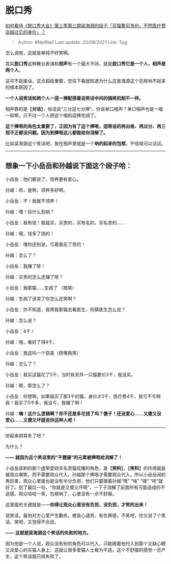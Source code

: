 # 脱口秀
[如何看待《脱口秀大会》第三季第三期梁海源的段子「买猫要买贵的，不然医疗费会超过它的身价」？](https://www.zhihu.com/question/412684061/answer/1397449863)
> Author: #NellNell 
> Last update: *20/08/2021* 
> Link:
> Tag: 

怎么说呢，这就是单纯不好笑啊。

其实**脱口秀**这种舞台表演和**相声**有一个最大不同，就是**脱口秀它是一个人，相声是两个人**。

这可不是废话，这点超级重要，您往下看就知道为什么这是海源这个包袱响不起来的根本原因了。

**一个人说笑话和两个人一逗一捧配搭着说笑话中间的搞笑机制不一样。**

相声靠的是【**对话**】，俗话说“三分逗七分捧”。你说单口相声？单口相声也是一唱一和啊，只不过一个人把这个唱和逗捧完成了。

**这个捧哏的角色太重要了，正因为有了这个捧哏，逗哏说的再出格、再过分、再三观不正都没问题。因为到捧哏这儿都能给你消解了。**

比如梁海源这个笑话吧，放在相声里就是一个**响的起来的包袱**。不信咱可以试试。

---

## 想象一下小岳岳和孙越说下面这个段子哈：

小岳岳：他们都说了，领养更有爱心。

孙越：昂，是啊，领养多好啊。

小岳岳：不！我就不领养！

孙越：嘿！较什么劲呐？

小岳岳：我有钱！我就买，买贵的，买有名的，买名贵的……

孙越：哦，钱多了烧的！

小岳岳：嘿你还别说，亏着我买了贵的！

孙越：怎么了？

小岳岳：我赚了呀！

孙越：买贵的怎么还赚了呀？

小岳岳：我那猫……生病了 （贱笑）

孙越：生病了该哭了你怎么还笑啊？

小岳岳：你不知道，我带我那猫去看医生，你猜医生怎么说？

孙越：怎么说？

小岳岳：4千！

孙越：哦，看好了得4千。

小岳岳：我这叫一个窃喜（捂嘴贱笑）

孙越：怎么了？

小岳岳：我买这猫花了5千，当时有另外一只猫要价3千，我没买。

孙越：嗯，那怎么了？

小岳岳：你想啊，如果我买了那3千的猫，身价才3千，医疗费4千，我亏不亏啊我！我买了5千多，我没亏，我赚了啊！

孙越：**嗨！这什么逻辑啊？你不还是多花钱了吗？傻子！还没爱心……又傻又没爱心……又傻又坏就说你这种人呢！**

---

听起来顺耳多了吧？

为什么？

**—— 就因为这个笑话里的“不健康”的元素被捧哏给消解了！**

小岳岳讽刺的那个虚荣爱财买名贵猫炫耀的角色，是【**笑料**】，【**笑料**】的作用就是被观众嘲笑，而不需要观众代入。孙越那个捧哏才需要观众代入。所以小岳岳闹的再厉害，观众心里面也是没有半分负担，他们只要跟着孙越“嘿” “啥” “嗨” “呸”就好了。到了最后一句，“你就是又傻又坏啊”，一下子消解了前面所有可能造成的不适感。观众哈哈一笑，包袱响了，心里没有一点不舒服。

这里面的关键就是——**你得让观众心里没有负担，没负担，才笑的出来！**

说笑话，最怕对方心里产生歉疚，被良心谴责，有负罪感。不笑吧，你又说了个笑话，笑吧，又觉得不合适。

**—— 这就是梁海源这个笑话的失败的地方。**

因为他是一个人说，观众没有别的角色可以代入，只能跟着他代入到那个又缺心眼又没爱心的买猫人身上，这就让很多爱猫人士极为不适。这个不舒服的感觉一旦产生，这个笑话就已经失败了。